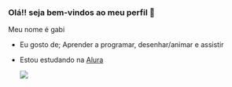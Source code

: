### Olá!! seja bem-vindos ao meu perfil 👋

 Meu nome é gabi
 
- Eu gosto de; Aprender a programar, desenhar/animar e assistir
- Estou estudando na [Alura](https://cursos.alura.com.br/)

  ![](https://tenor.com/pt-BR/view/sanrio-my-melody-gif-25418866)

